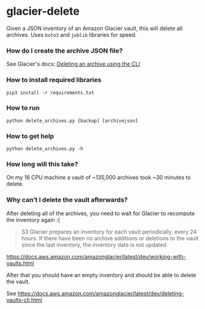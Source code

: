 # glacier-delete
Given a JSON inventory of an Amazon Glacier vault, this will delete all archives. Uses `boto3` and `joblib` libraries for speed.

### How do I create the archive JSON file? 
See Glacier's docs: [Deleting an archive using the CLI](https://docs.aws.amazon.com/amazonglacier/latest/dev/deleting-an-archive-using-cli.html)

### How to install required libraries
`pip3 install -r requirements.txt`

### How to run
`python delete_archives.py [backup] [archivejson]`

### How to get help
`python delete_archives.py -h`

### How long will this take?
On my 16 CPU machine a vault of ~135,000 archives took ~30 minutes to delete.

### Why can't I delete the vault afterwards?
After deleting all of the archives, you need to wait for Glacier to recompute the inventory again :(

> S3 Glacier prepares an inventory for each vault periodically, every 24 hours. If there have been no archive additions or deletions to the vault since the last inventory, the inventory date is not updated

https://docs.aws.amazon.com/amazonglacier/latest/dev/working-with-vaults.html

After that you should have an empty inventory and should be able to delete the vault.

See https://docs.aws.amazon.com/amazonglacier/latest/dev/deleting-vaults-cli.html
